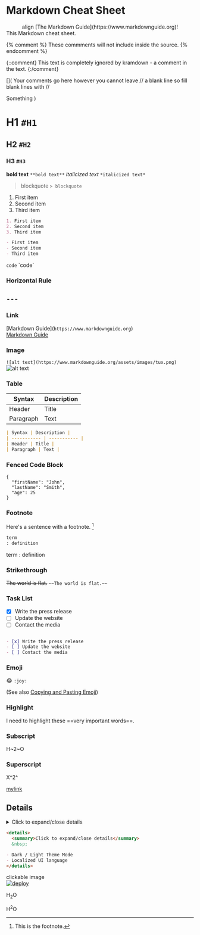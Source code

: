 # Markdown Cheat Sheet
<div align="center">
align
  [The Markdown Guide](https://www.markdownguide.org)!
</div>
This Markdown cheat sheet.

[comment]: <> (This is a comment, it will not be included)
[comment]: <> (in  the output file unless you use it in)
[comment]: <> (a reference style link.)

[//]: <> (This is also a comment.)
[//]: # (This is also a comment.)

<!---
your comment goes here
and here
-->

{% comment %} 
    These commments will not include inside the source.
{% endcomment %}

{::comment}
This text is completely ignored by kramdown - a comment in the text.
{:/comment}

[](
Your comments go here however you cannot leave
// a blank line so fill blank lines with
//

Something
)


# H1 `#H1`
## H2 `#H2`
### H3 `#H3`

 **bold text** `**bold text**`
*italicized text* `*italicized text*`
> blockquote  `> blockquote`

1. First item
2. Second item
3. Third item

```markdown
1. First item
2. Second item
3. Third item
```

```markdown
- First item
- Second item
- Third item
```

`code`  \`code\`  

### Horizontal Rule
`---`
--- 

### Link
\[Markdown Guide\](`https://www.markdownguide.org`)  
[Markdown Guide](https://www.markdownguide.org)

### Image

`![alt text](https://www.markdownguide.org/assets/images/tux.png)`
![alt text](https://www.markdownguide.org/assets/images/tux.png)


### Table

| Syntax | Description |
| ----------- | ----------- |
| Header | Title |
| Paragraph | Text |

```markdown
| Syntax | Description |
| ----------- | ----------- |
| Header | Title |
| Paragraph | Text |

```
### Fenced Code Block

```
{
  "firstName": "John",
  "lastName": "Smith",
  "age": 25
}
```

### Footnote

Here's a sentence with a footnote. [^1]

[^1]: This is the footnote.

```markdown
term
: definition
```

term
: definition

### Strikethrough

~~The world is flat.~~  `~~The world is flat.~~`

### Task List

- [x] Write the press release
- [ ] Update the website
- [ ] Contact the media

```markdown

- [x] Write the press release
- [ ] Update the website
- [ ] Contact the media
```
### Emoji

:joy:  `:joy:  
`

(See also [Copying and Pasting Emoji](https://www.markdownguide.org/extended-syntax/#copying-and-pasting-emoji))

### Highlight

I need to highlight these ==very important words==.

### Subscript

H~2~O

### Superscript

X^2^


[mylink]

## Details

<details>
  <summary>Click to expand/close details</summary>
  &nbsp;

- Dark / Light Theme Mode
- Localized UI language
</details>

```markdown
<details>
  <summary>Click to expand/close details</summary>
  &nbsp;

- Dark / Light Theme Mode
- Localized UI language
</details>
```

[mylink]:https://github.com/KosarevDmitry/topics/edit/main/markdown


clickable image  
[![deploy](https://github.com/alshedivat/al-folio/actions/workflows/deploy.yml/badge.svg)](https://github.com/alshedivat/al-folio/actions/workflows/deploy.yml)

H<sub>2</sub>O

H<sup>2</sup>O

